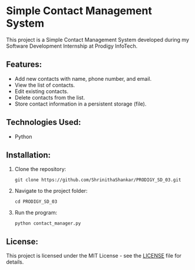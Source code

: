 # Simple Contact Management System

This project is a Simple Contact Management System developed during my Software Development Internship at Prodigy InfoTech. 

## Features:
- Add new contacts with name, phone number, and email.
- View the list of contacts.
- Edit existing contacts.
- Delete contacts from the list.
- Store contact information in a persistent storage (file).

## Technologies Used:
- Python

## Installation:
1. Clone the repository:
    ```
    git clone https://github.com/ShrinithaShankar/PRODIGY_SD_03.git
    ```

2. Navigate to the project folder:
    ```
    cd PRODIGY_SD_03
    ```

3. Run the program:
    ```
    python contact_manager.py
    ```

## License:
This project is licensed under the MIT License - see the [LICENSE](LICENSE) file for details.

